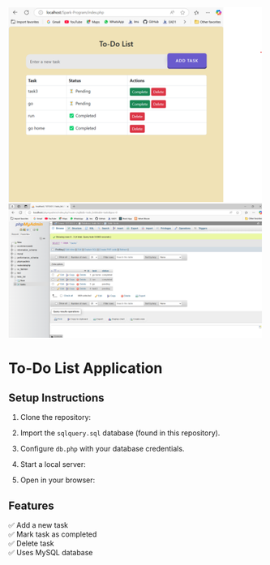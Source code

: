 <img src="screenshots/to do ui.png" alt="To-Do List UI" width="500">
<img src="screenshots/database ss.png" alt="To-Do List UI" width="500">



# To-Do List Application

## Setup Instructions

1. Clone the repository:

2. Import the `sqlquery.sql` database (found in this repository).

3. Configure `db.php` with your database credentials.

4. Start a local server:

5. Open in your browser:
## Features
✅ Add a new task  
✅ Mark task as completed  
✅ Delete task  
✅ Uses MySQL database  